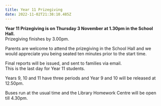 ```yaml
---
title: Year 11 Prizegiving
date: 2022-11-02T21:38:10.485Z
---
```

**Year 11 Prizegiving is on Thursday 3 November at 1.30pm in the School Hall.**  
Prizegiving finishes by 3.00pm.

Parents are welcome to attend the prizegiving in the School Hall and we would appreciate you being seated ten minutes prior to the start time.    


Final reports will be issued, and sent to families via email.  
This is the last day for Year 11 students.  

Years 9, 10 and 11 have three periods and Year 9 and 10 will be released at 12.50pm.  

Buses run at the usual time and the Library Homework Centre will be open till 4.30pm. 


  


